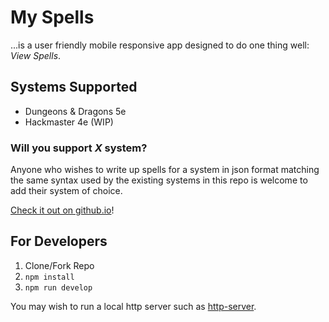 # My Spells
...is a user friendly mobile responsive app designed to do one thing well: _View Spells_.

## Systems Supported
* Dungeons & Dragons 5e
* Hackmaster 4e (WIP)

### Will you support _X_ system?
Anyone who wishes to write up spells for a system in json format matching the same syntax used by the existing systems in this repo is welcome to add their system of choice.

[Check it out on github.io](https://sharpshark28.github.io/my_spells/)!

## For Developers
1. Clone/Fork Repo
2. `npm install`
3. `npm run develop`

You may wish to run a local http server such as [http-server](https://github.com/indexzero/http-server).

